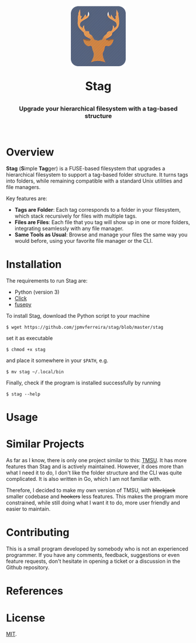 <br/>
<p align="center"> <img src="icon.png" alt="Logo" width="150"> </p>
<p align="center" style="font-size: 32px;">
  <strong>Stag</strong>
</p>
<h3 align="center"> Upgrade your hierarchical filesystem with a tag-based structure </h3>
<br/>

# Overview
**Stag** (**S**imple **Tag**ger) is a FUSE-based filesystem that upgrades a hierarchical filesystem to support a tag-based folder structure. It turns tags into folders, while remaining compatible with a standard Unix utilities and file managers.

Key features are:

- **Tags are Folder**: Each tag corresponds to a folder in your filesystem, which stack recursively for files with multiple tags.
- **Files are Files**: Each file that you tag will show up in one or more folders, integrating seamlessly with any file manager.
- **Same Tools as Usual**: Browse and manage your files the same way you would before, using your favorite file manager or the CLI.

<!--- TODO: meter imagem/gif que eu desenhei no remarkable aqui -->

# Installation

The requirements to run Stag are:

- Python (version 3)
- [Click](https://click.palletsprojects.com/en/stable/)
- [fusepy](https://github.com/fusepy/fusepy)

To install Stag, download the Python script to your machine

```console
$ wget https://github.com/jpmvferreira/stag/blob/master/stag
```

set it as executable

```console
$ chmod +x stag
```

and place it somewhere in your `$PATH`, e.g.

```console
$ mv stag ~/.local/bin
```

Finally, check if the program is installed successfully by running

```console
$ stag --help
```

<!--- TODO: AUR -->

# Usage

<!---
TODO: guide que mostra todas as funcionalidades presentes no Stag com uma breve explicacao
- init repo
- adicionar ficheiros a repo
- criar tags
- associar tags a ficheiros
- remover tags de ficheiros
- remover tags
- remover ficheiros
 -->

# Similar Projects

As far as I know, there is only one project similar to this: [TMSU](https://tmsu.org/). It has more features than Stag and is actively maintained. However, it does more than what I need it to do, I don't like the folder structure and the CLI was quite complicated. It is also written in Go, which I am not familiar with.

Therefore, I decided to make my own version of TMSU, with ~~blackjack~~ smaller codebase and ~~hookers~~ less features. This makes the program more constrained, while still doing what I want it to do, more user friendly and easier to maintain.

# Contributing

This is a small program developed by somebody who is not an experienced programmer. If you have any comments, feedback, suggestions or even feature requests, don't hesitate in opening a ticket or a discussion in the Github repository.

# References

<!--- TODO -->

# License
[MIT](./LICENSE.md).
